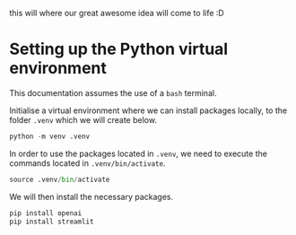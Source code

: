 this will where our great awesome idea will come to life :D

# Setting up the Python virtual environment

This documentation assumes the use of a `bash` terminal.

Initialise a virtual environment where we can install packages locally, to the folder `.venv` which we will create below.

```python
python -m venv .venv
```

In order to use the packages located in `.venv`, we need to execute the commands located in `.venv/bin/activate`.

```python
source .venv/bin/activate
```

We will then install the necessary packages.

```python
pip install openai
pip install streamlit
```
